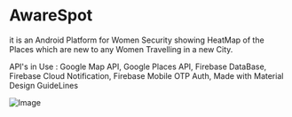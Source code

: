# AwareSpot

it is an Android Platform for Women Security showing HeatMap of the Places which are new to any Women Travelling in a new City. 

API's in Use : 
Google Map API,
Google Places API,
Firebase DataBase,
Firebase Cloud Notification,
Firebase Mobile OTP Auth,
Made with Material Design GuideLines

![Image](https://drive.google.com/open?id=0B1wylqXDtmRaRXlEY250UEk5WjQ)

